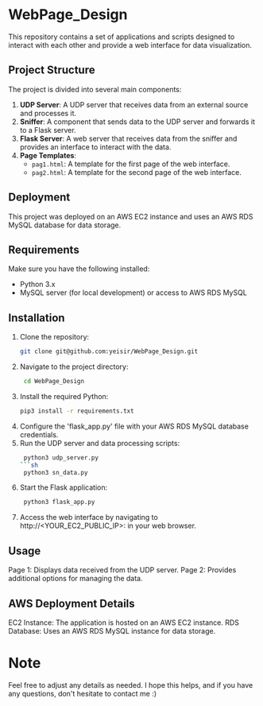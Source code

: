 # WebPage_Design

This repository contains a set of applications and scripts designed to interact with each other and provide a web interface for data visualization.

## Project Structure

The project is divided into several main components:

1. **UDP Server**: A UDP server that receives data from an external source and processes it.
2. **Sniffer**: A component that sends data to the UDP server and forwards it to a Flask server.
3. **Flask Server**: A web server that receives data from the sniffer and provides an interface to interact with the data.
4. **Page Templates**:
   - `pag1.html`: A template for the first page of the web interface.
   - `pag2.html`: A template for the second page of the web interface.

## Deployment

This project was deployed on an AWS EC2 instance and uses an AWS RDS MySQL database for data storage.

## Requirements

Make sure you have the following installed:

- Python 3.x
- MySQL server (for local development) or access to AWS RDS MySQL

## Installation

1. Clone the repository:
    ```sh
    git clone git@github.com:yeisir/WebPage_Design.git
2. Navigate to the project directory:
   ```sh
    cd WebPage_Design
4. Install the required Python:
   ```sh
   pip3 install -r requirements.txt
5. Configure the 'flask_app.py' file with your AWS RDS MySQL database credentials.
6. Run the UDP server and data processing scripts:
   ```sh
    python3 udp_server.py
   ```sh
    python3 sn_data.py
8. Start the Flask application:
   ```sh
    python3 flask_app.py
10. Access the web interface by navigating to http://<YOUR_EC2_PUBLIC_IP>:<PORT> in your web browser.

## Usage

Page 1: Displays data received from the UDP server.
Page 2: Provides additional options for managing the data.

## AWS Deployment Details

EC2 Instance: The application is hosted on an AWS EC2 instance.
RDS Database: Uses an AWS RDS MySQL instance for data storage.

# Note

Feel free to adjust any details as needed. I hope this helps, and if you have any questions, don't hesitate to contact me :)

